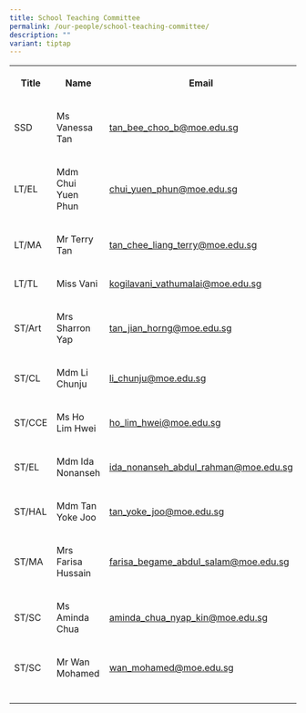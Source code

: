 ```yaml
---
title: School Teaching Committee
permalink: /our-people/school-teaching-committee/
description: ""
variant: tiptap
---
```

<table><tbody><tr><th rowspan="1" colspan="1"><p>Title</p></th><th rowspan="1" colspan="1"><p>Name</p></th><th rowspan="1" colspan="1"><p>Email</p></th></tr><tr><td rowspan="1" colspan="1"><p>SSD</p></td><td rowspan="1" colspan="1"><p>Ms Vanessa Tan</p></td><td rowspan="1" colspan="1"><p><a href="mailto:tan_bee_choo_b@moe.edu.sg" rel="noopener noreferrer nofollow" target="_blank">tan_bee_choo_b@moe.edu.sg</a></p></td></tr><tr><td rowspan="1" colspan="1"><p>LT/EL</p></td><td rowspan="1" colspan="1"><p>Mdm Chui Yuen Phun</p></td><td rowspan="1" colspan="1"><p><a href="mailto:chui_yuen_phun@moe.edu.sg" rel="noopener noreferrer nofollow" target="_blank">chui_yuen_phun@moe.edu.sg</a></p></td></tr><tr><td rowspan="1" colspan="1"><p>LT/MA</p></td><td rowspan="1" colspan="1"><p>Mr Terry Tan</p></td><td rowspan="1" colspan="1"><p><a href="mailto:tan_chee_liang_terry@moe.edu.sg" rel="noopener noreferrer nofollow" target="_blank">tan_chee_liang_terry@moe.edu.sg</a></p></td></tr><tr><td rowspan="1" colspan="1"><p>LT/TL</p></td><td rowspan="1" colspan="1"><p>Miss Vani</p></td><td rowspan="1" colspan="1"><p><a href="mailto:kogilavani_vathumalai@moe.edu.sg" rel="noopener noreferrer nofollow" target="_blank">kogilavani_vathumalai@moe.edu.sg</a></p></td></tr><tr><td rowspan="1" colspan="1"><p>ST/Art</p></td><td rowspan="1" colspan="1"><p>Mrs Sharron Yap</p></td><td rowspan="1" colspan="1"><p><a href="mailto:tan_jian_horng@moe.edu.sg" rel="noopener noreferrer nofollow" target="_blank">tan_jian_horng@moe.edu.sg</a></p></td></tr><tr><td rowspan="1" colspan="1"><p>ST/CL</p></td><td rowspan="1" colspan="1"><p>Mdm Li Chunju</p></td><td rowspan="1" colspan="1"><p><a href="mailto:li_chunju@moe.edu.sg" rel="noopener noreferrer nofollow" target="_blank">li_chunju@moe.edu.sg</a></p></td></tr><tr><td rowspan="1" colspan="1"><p>ST/CCE</p></td><td rowspan="1" colspan="1"><p>Ms Ho Lim Hwei</p></td><td rowspan="1" colspan="1"><p><a href="mailto:ho_lim_hwei@moe.edu.sg" rel="noopener noreferrer nofollow" target="_blank">ho_lim_hwei@moe.edu.sg</a></p></td></tr><tr><td rowspan="1" colspan="1"><p>ST/EL</p></td><td rowspan="1" colspan="1"><p>Mdm Ida Nonanseh</p></td><td rowspan="1" colspan="1"><p><a href="mailto:ida_nonanseh_abdul_rahman@moe.edu.sg" rel="noopener noreferrer nofollow" target="_blank">ida_nonanseh_abdul_rahman@moe.edu.sg</a></p></td></tr><tr><td rowspan="1" colspan="1"><p>ST/HAL</p></td><td rowspan="1" colspan="1"><p>Mdm Tan Yoke Joo</p></td><td rowspan="1" colspan="1"><p><a href="mailto:tan_yoke_joo@moe.edu.sg" rel="noopener noreferrer nofollow" target="_blank">tan_yoke_joo@moe.edu.sg</a></p></td></tr><tr><td rowspan="1" colspan="1"><p>ST/MA</p></td><td rowspan="1" colspan="1"><p>Mrs Farisa Hussain</p></td><td rowspan="1" colspan="1"><p><a href="mailto:farisa_begame_abdul_salam@moe.edu.sg" rel="noopener noreferrer nofollow" target="_blank">farisa_begame_abdul_salam@moe.edu.sg</a></p></td></tr><tr><td rowspan="1" colspan="1"><p>ST/SC</p></td><td rowspan="1" colspan="1"><p>Ms Aminda Chua</p></td><td rowspan="1" colspan="1"><p><a href="mailto:aminda_chua_nyap_kin@moe.edu.sg" rel="noopener noreferrer nofollow" target="_blank">aminda_chua_nyap_kin@moe.edu.sg</a></p></td></tr><tr><td rowspan="1" colspan="1"><p>ST/SC</p></td><td rowspan="1" colspan="1"><p>Mr Wan Mohamed</p></td><td rowspan="1" colspan="1"><p><a href="mailto:wan_mohamed@moe.edu.sg" rel="noopener noreferrer nofollow" target="_blank">wan_mohamed@moe.edu.sg</a></p></td></tr><tr><td rowspan="1" colspan="1"><p></p></td><td rowspan="1" colspan="1"><p></p></td><td rowspan="1" colspan="1"><p></p></td></tr></tbody></table><p></p>